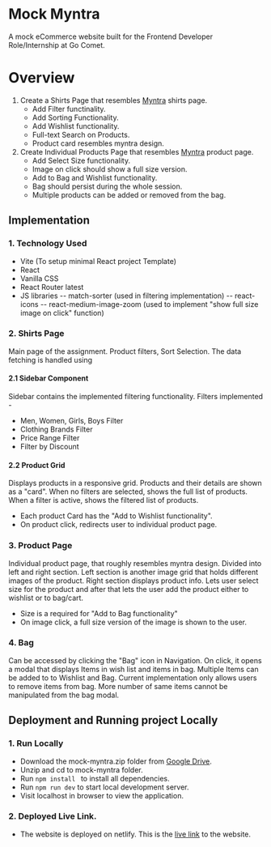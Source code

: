 # Mock Myntra
A mock eCommerce website built for the Frontend Developer Role/Internship at Go Comet.

# Overview
1. Create a Shirts Page that resembles [Myntra](https://www.myntra.com/shirts) shirts page.
    - Add Filter functinality.
    - Add Sorting Functionality.
    - Add Wishlist functionality.
    - Full-text Search on Products.
    - Product card resembles myntra design.
2. Create Individual Products Page that resembles [Myntra](https://www.myntra.com/shirts/highlander/highlander-men-white-slim-fit-casual-shirt/2050688/buy) product page.
    - Add Select Size functionality.
    - Image on click should show a full size version.
    - Add to Bag and Wishlist functionality.
    - Bag should persist during the whole session.
    - Multiple products can be added or removed from the bag.


## Implementation

### 1. Technology Used

- Vite (To setup minimal React project Template)
- React 
- Vanilla CSS
- React Router latest 
- JS libraries
-- match-sorter (used in filtering implementation)
-- react-icons
-- react-medium-image-zoom (used to implement "show full size image on click" function)

### 2. Shirts Page
Main page of the assignment. Product filters, Sort Selection. The data fetching is handled using

#### 2.1 Sidebar Component
Sidebar contains the implemented filtering functionality.
Filters implemented - 
- Men, Women, Girls, Boys Filter
- Clothing Brands Filter
- Price Range Filter
- Filter by Discount

#### 2.2 Product Grid

Displays products in a responsive grid. Products and their details are shown as a "card". 
When no filters are selected, shows the full list of products. When a filter is active, shows  the 
filtered list of products.

- Each product Card has the "Add to Wishlist  functionality".
- On product click, redirects user to individual product page.

### 3. Product Page

Individual product page, that roughly resembles myntra design. Divided into left and right section.
Left section is another image grid that holds different images of the product. Right section displays
product info. Lets user select size for the product and after that lets the user  add the product either to wishlist or to bag/cart.

- Size is a required for "Add to Bag functionality"
-  On  image click, a full size version of the image is shown to the user.

### 4. Bag

Can be accessed by clicking the "Bag" icon in Navigation. On click, it opens a modal that displays Items in wish list and items in bag. Multiple Items can be added to to Wishlist and Bag. Current implementation only allows users to remove items from bag. More number of same items cannot be manipulated from the bag modal.

##  Deployment and Running project Locally

### 1. Run Locally

- Download the mock-myntra.zip folder from [Google Drive](https://drive.google.com/file/d/1c6hNI8LBgXTWU3drrFvag3NewI7ef7yN/view?usp=sharing).
- Unzip and cd to mock-myntra folder.
- Run ``npm install `` to install all dependencies.
- Run ``npm run dev`` to start local development server.
-  Visit localhost in browser to view the application.

### 2. Deployed Live Link.

- The website is deployed on netlify. This is the [live link](https://mock-myntra.netlify.app/) to the website.